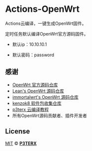 # Actions-OpenWrt
Actions云编译，一键生成OpenWrt固件。

定时任务默认编译OpenWrt官方源码固件。

- 默认ip：10.10.10.1

- 默认密码：password


## 感谢
- [OpenWrt 官方源码仓库](https://github.com/openwrt/openwrt)
- [Lean's OpenWrt 源码仓库](https://github.com/coolsnowwolf/lede)
- [immortalwrt's OpenWrt 源码仓库](https://github.com/immortalwrt/immortalwrt)
- [kenzok8 软件包收集仓库](https://github.com/kenzok8/small-package)
- [p3terx 云编译教程](https://p3terx.com/archives/build-openwrt-with-github-actions.html)
- 所有OpenWrt源码贡献者、插件开发者


## License

[MIT](https://github.com/P3TERX/Actions-OpenWrt/blob/main/LICENSE) © [**P3TERX**](https://p3terx.com)
